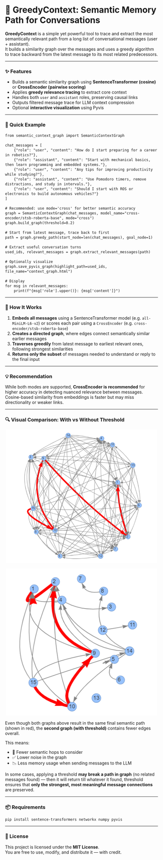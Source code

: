 # 📌 GreedyContext: Semantic Memory Path for Conversations

**GreedyContext** is a simple yet powerful tool to trace and extract the most semantically relevant path from a long list of conversational messages (user + assistant).  
It builds a similarity graph over the messages and uses a greedy algorithm to trace backward from the latest message to its most related predecessors.

---

### ✨ Features

- Builds a semantic similarity graph using **SentenceTransformer (cosine)** or **CrossEncoder (pairwise scoring)**
- Applies **greedy relevance tracing** to extract core context
- Handles both `user` and `assistant` roles, preserving causal links
- Outputs filtered message trace for LLM context compression
- Optional **interactive visualization** using Pyvis

---

### 🚀 Quick Example

```
from semantic_context_graph import SemanticContextGraph

chat_messages = [
    {"role": "user", "content": "How do I start preparing for a career in robotics?"},
    {"role": "assistant", "content": "Start with mechanical basics, then learn programming and embedded systems."},
    {"role": "user", "content": "Any tips for improving productivity while studying?"},
    {"role": "assistant", "content": "Use Pomodoro timers, remove distractions, and study in intervals."},
    {"role": "user", "content": "Should I start with ROS or electronics to build autonomous vehicles?"}
]

# Recommended: use mode='cross' for better semantic accuracy
graph = SemanticContextGraph(chat_messages, model_name="cross-encoder/stsb-roberta-base", mode="cross")
graph.build_graph(threshold=0.2)

# Start from latest message, trace back to first
path = graph.greedy_path(start_node=len(chat_messages), goal_node=1)

# Extract useful conversation turns
used_ids, relevant_messages = graph.extract_relevant_messages(path)

# Optionally visualize
graph.save_pyvis_graph(highlight_path=used_ids, file_name="context_graph.html")

# Display
for msg in relevant_messages:
    print(f"{msg['role'].upper()}: {msg['content']}")
```

---

### 🧠 How It Works

1. **Embeds all messages** using a SentenceTransformer model (e.g. `all-MiniLM-L6-v2`) or scores each pair using a `CrossEncoder` (e.g. `cross-encoder/stsb-roberta-base`)
2. **Creates a directed graph**, where edges connect semantically similar earlier messages
3. **Traverses greedily** from latest message to earliest relevant ones, following strongest similarities
4. **Returns only the subset** of messages needed to understand or reply to the final input

---

### 💡 Recommendation

While both modes are supported, **CrossEncoder is recommended** for higher accuracy in detecting nuanced relevance between messages.  
Cosine-based similarity from embeddings is faster but may miss directionality or weaker links.

---

### 🔍 Visual Comparison: With vs Without Threshold

<p align="center">
  <img src="images/without_threshold.png" alt="GreedyContext Graph Example without threshold" width="500"/>
</p>

<p align="center">
  <img src="images/with_threshold.png" alt="GreedyContext Graph Example with threshold 0.2" width="500"/>
</p>

Even though both graphs above result in the same final semantic path (shown in red), the **second graph (with threshold)** contains fewer edges overall.

This means:
- 🔻 Fewer semantic hops to consider
- ✅ Lower noise in the graph
- 📉 Less memory usage when sending messages to the LLM

In some cases, applying a threshold **may break a path in graph** (no related messages found) — then it will return till whatever it found, threshold ensures that **only the strongest, most meaningful message connections** are preserved.

---

### 📦 Requirements

```
pip install sentence-transformers networkx numpy pyvis
```

---

### 📜 License

This project is licensed under the **MIT License**.  
You are free to use, modify, and distribute it — with credit.
